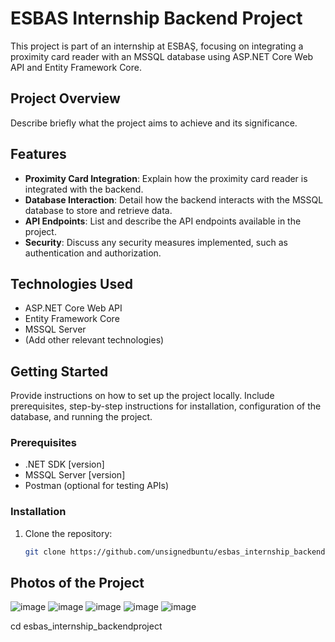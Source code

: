 # ESBAS Internship Backend Project

This project is part of an internship at ESBAŞ, focusing on integrating a proximity card reader with an MSSQL database using ASP.NET Core Web API and Entity Framework Core.

## Project Overview

Describe briefly what the project aims to achieve and its significance.


## Features

- **Proximity Card Integration**: Explain how the proximity card reader is integrated with the backend.
- **Database Interaction**: Detail how the backend interacts with the MSSQL database to store and retrieve data.
- **API Endpoints**: List and describe the API endpoints available in the project.
- **Security**: Discuss any security measures implemented, such as authentication and authorization.

## Technologies Used

- ASP.NET Core Web API
- Entity Framework Core
- MSSQL Server
- (Add other relevant technologies)

## Getting Started

Provide instructions on how to set up the project locally. Include prerequisites, step-by-step instructions for installation, configuration of the database, and running the project.

### Prerequisites

- .NET SDK [version]
- MSSQL Server [version]
- Postman (optional for testing APIs)

### Installation

1. Clone the repository:
   ```bash
   git clone https://github.com/unsignedbuntu/esbas_internship_backendproject.git

## Photos of the Project
![image](https://github.com/user-attachments/assets/7a0ecd61-8c1d-4f9d-a5c9-2fa1bf4217b6)
![image](https://github.com/user-attachments/assets/9cd162e7-4868-464a-bd09-096e131853a3)
![image](https://github.com/user-attachments/assets/a5b1a2e2-8d15-4799-99a0-b0e3a0697f79)
![image](https://github.com/user-attachments/assets/e6b4b236-89b9-4fad-8df4-902e302004c7)
![image](https://github.com/user-attachments/assets/2e629a3c-b9b0-403d-96b4-577a86aed8c3)





   cd esbas_internship_backendproject
